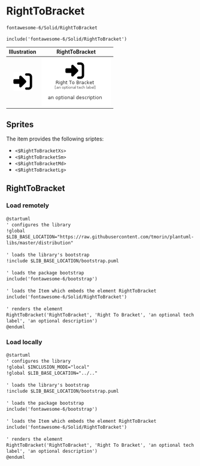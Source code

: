 # RightToBracket


```text
fontawesome-6/Solid/RightToBracket
```

```text
include('fontawesome-6/Solid/RightToBracket')
```



| Illustration | RightToBracket |
| :---: | :---: |
| ![illustration for Illustration](../../fontawesome-6/Solid/RightToBracket.png) | ![illustration for RightToBracket](../../fontawesome-6/Solid/RightToBracket.Local.png) |



## Sprites
The item provides the following sriptes:

- `<$RightToBracketXs>`
- `<$RightToBracketSm>`
- `<$RightToBracketMd>`
- `<$RightToBracketLg>`





## RightToBracket

### Load remotely
```plantuml
@startuml
' configures the library
!global $LIB_BASE_LOCATION="https://raw.githubusercontent.com/tmorin/plantuml-libs/master/distribution"

' loads the library's bootstrap
!include $LIB_BASE_LOCATION/bootstrap.puml

' loads the package bootstrap
include('fontawesome-6/bootstrap')

' loads the Item which embeds the element RightToBracket
include('fontawesome-6/Solid/RightToBracket')

' renders the element
RightToBracket('RightToBracket', 'Right To Bracket', 'an optional tech label', 'an optional description')
@enduml
```

### Load locally
```plantuml
@startuml
' configures the library
!global $INCLUSION_MODE="local"
!global $LIB_BASE_LOCATION="../.."

' loads the library's bootstrap
!include $LIB_BASE_LOCATION/bootstrap.puml

' loads the package bootstrap
include('fontawesome-6/bootstrap')

' loads the Item which embeds the element RightToBracket
include('fontawesome-6/Solid/RightToBracket')

' renders the element
RightToBracket('RightToBracket', 'Right To Bracket', 'an optional tech label', 'an optional description')
@enduml
```

